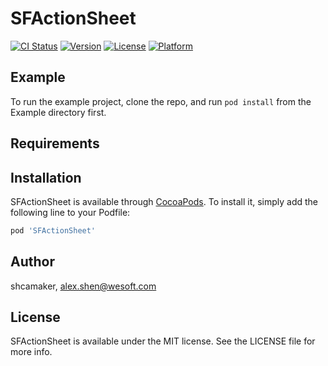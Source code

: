 # SFActionSheet

[![CI Status](https://img.shields.io/travis/shcamaker/SFActionSheet.svg?style=flat)](https://travis-ci.org/shcamaker/SFActionSheet)
[![Version](https://img.shields.io/cocoapods/v/SFActionSheet.svg?style=flat)](https://cocoapods.org/pods/SFActionSheet)
[![License](https://img.shields.io/cocoapods/l/SFActionSheet.svg?style=flat)](https://cocoapods.org/pods/SFActionSheet)
[![Platform](https://img.shields.io/cocoapods/p/SFActionSheet.svg?style=flat)](https://cocoapods.org/pods/SFActionSheet)

## Example

To run the example project, clone the repo, and run `pod install` from the Example directory first.

## Requirements

## Installation

SFActionSheet is available through [CocoaPods](https://cocoapods.org). To install
it, simply add the following line to your Podfile:

```ruby
pod 'SFActionSheet'
```

## Author

shcamaker, alex.shen@wesoft.com

## License

SFActionSheet is available under the MIT license. See the LICENSE file for more info.
